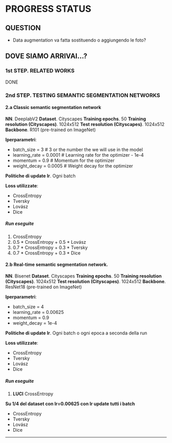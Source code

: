 # PROGRESS STATUS

## QUESTION

- Data augmentation va fatta sostituendo o aggiungendo le foto?


## DOVE SIAMO ARRIVAI...?
### 1st STEP. RELATED WORKS 
DONE

### 2nd STEP. TESTING SEMANTIC SEGMENTATION NETWORKS
#### 2.a Classic semantic segmentation network
**NN**. DeeplabV2 
**Dataset**. Cityscapes 
**Training epochs**. 50 
**Training resolution (Cityscapes)**. 1024x512 
**Test resolution (Cityscapes)**. 1024x512 
**Backbone**. R101 (pre-trained on ImageNet)

**Iperparametri**:
- batch_size = 3 # 3 or the number the we will use in the model
- learning_rate = 0.0001 # Learning rate for the optimizer - 1e-4
- momentum = 0.9 # Momentum for the optimizer
- weight_decay = 0.0005 # Weight decay for the optimizer

**Politiche di update lr**. Ogni batch

**Loss utilizzate**:
- CrossEntropy
- Tversky
- Lovász
- Dice

##### Run eseguite
1. CrossEntropy
2. 0.5 * CrossEntropy + 0.5 * Lovász
3. 0.7 * CrossEntropy + 0.3 * Tversky
4. 0.7 * CrossEntropy + 0.3 * Dice



#### 2.b Real-time semantic segmentation network.
**NN**. Bisenet 
**Dataset**. Cityscapes 
**Training epochs**. 50 
**Training resolution (Cityscapes)**. 1024x512 
**Test resolution (Cityscapes)**. 1024x512 
**Backbone**. ResNet18 (pre-trained on ImageNet)

**Iperparametri**:
- batch_size = 4 
- learning_rate = 0.00625
- momentum = 0.9
- weight_decay = 1e-4 

**Politiche di update lr**. Ogni batch o ogni epoca a seconda della run

**Loss utilizzate**:
- CrossEntropy
- Tversky
- Lovász
- Dice

##### Run eseguite
1. **LUCI** CrossEntropy

**Su 1/4 del dataset con lr=0.00625 con lr update tutti i batch**
- CrossEntropy
- Tversky
- Lovász
- Dice

****